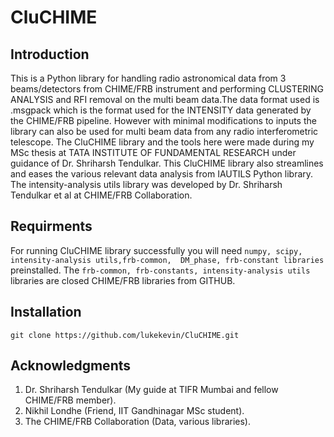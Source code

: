 # CluCHIME
## Introduction
This is a Python library for handling radio astronomical data from 3 beams/detectors from CHIME/FRB instrument and performing CLUSTERING ANALYSIS and RFI removal on the multi beam data.The data format used is .msgpack which is the format used for the INTENSITY data generated by the CHIME/FRB pipeline.      However with minimal modifications to inputs the library can also  be used for multi beam data from any radio interferometric telescope. The CluCHIME library and the tools here were made during my MSc thesis at TATA INSTITUTE OF FUNDAMENTAL RESEARCH under guidance of Dr. Shriharsh      Tendulkar. This CluCHIME library also streamlines and eases the various relevant data  analysis from IAUTILS Python library. The intensity-analysis utils library was developed by Dr. Shriharsh Tendulkar et al at CHIME/FRB Collaboration. 

## Requirments
For running CluCHIME library successfully you will  need `numpy, scipy, intensity-analysis utils,frb-common,  DM_phase, frb-constant libraries` preinstalled. The `frb-common, frb-constants, intensity-analysis utils` libraries are closed CHIME/FRB libraries from GITHUB. 

## Installation
`git clone https://github.com/lukekevin/CluCHIME.git`

## Acknowledgments
1) Dr. Shriharsh Tendulkar (My guide at TIFR Mumbai and fellow CHIME/FRB member).
2) Nikhil Londhe (Friend, IIT Gandhinagar MSc student).
3) The CHIME/FRB Collaboration (Data, various libraries).
